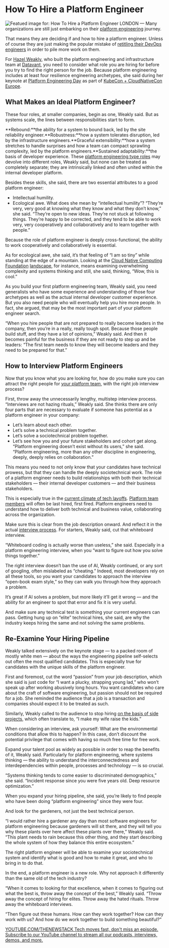 # How To Hire a Platform Engineer
![Featued image for: How To Hire a Platform Engineer](https://cdn.thenewstack.io/media/2025/04/dbe64e47-hazel-weakly-kubecon-2025-2-1024x576.jpg)
LONDON — Many organizations are still just embarking on their [platform engineering](https://thenewstack.io/platform-engineering/) journey.

That means they are deciding if and how to hire a platform engineer. Unless of course they are just making the popular mistake of [retitling their DevOps engineers](https://thenewstack.io/platform-engineering-wont-kill-the-devops-star/) in order to pile more work on them.

For [Hazel Weakly,](https://www.linkedin.com/in/hazelweakly/) who built the platform engineering and infrastructure team at [Datavant](https://www.datavant.com/), you need to consider what role you are hiring for before you try to find the right person for the job. Because platform engineering includes at least four resilience engineering archetypes, she said during her keynote at [Platform Engineering Day](https://events.linuxfoundation.org/kubecon-cloudnativecon-europe/co-located-events/platform-engineering-day/) as part of [KubeCon + CloudNativeCon Europe](https://events.linuxfoundation.org/kubecon-cloudnativecon-europe/).

## What Makes an Ideal Platform Engineer?
These four roles, at smaller companies, begin as one, Weakly said. But as systems scale, the lines between responsibilities start to form.

**Rebound:**the ability for a system to bound back, led by the site reliability engineer.**Robustness:**how a system tolerates disruption, led by the infrastructure engineers.**Graceful extensibility:**how a system stretches to handle surprises and how a team can compact sprawling complexity, led by the platform engineers.**Sustained adaptability:**the basis of developer experience.
These [platform engineering type roles](https://thenewstack.io/what-makes-the-ideal-platform-engineer/) may devolve into different roles, Weakly said, but none can be treated as completely separate; they are intrinsically linked and often united within the internal developer platform.

Besides these skills, she said, there are two essential attributes to a good platform engineer:

- Intellectual humility.
- Ecological awe.
What does she mean by “intellectual humility”? “They’re very, very good at knowing what they know and what they don’t know,” she said. “They’re open to new ideas. They’re not stuck at following things. They’re happy to be corrected, and they tend to be able to work very, very cooperatively and collaboratively and to learn together with people.”

Because the role of platform engineer is deeply cross-functional, the ability to work cooperatively and collaboratively is essential.

As for ecological awe, she said, it’s that feeling of “I am so tiny” while standing at the edge of a mountain. Looking at the [Cloud Native Computing Foundation](https://cncf.io/?utm_content=inline+mention) [landscape](https://landscape.cncf.io/), for instance, means examining overwhelming complexity and systems thinking and still, she said, thinking, “Wow, this is cool.”

As you build your first platform engineering team, Weakly said, you need generalists who have some experience and understanding of those four archetypes as well as the actual internal developer customer experience. But you also need people who will eventually help you hire more people. In fact, she argued, that may be the most important part of your platform engineer search.

“When you hire people that are not prepared to really become leaders in the company, then you’re in a really, really tough spot. Because those people build stuff, and they have a lot of opinions,” Weakly said. And then it becomes painful for the business if they are not ready to step up and be leaders: “The first team needs to know they will become leaders and they need to be prepared for that.”

## How to Interview Platform Engineers
Now that you know what you are looking for, how do you make sure you can attract the right people for [your platform team](https://thenewstack.io/how-a-devops-team-became-a-platform-engineering-team/), with the right job interview process?

First, throw away the unnecessarily lengthy, multistep interview process. “Interviews are not hazing rituals,” Weakly said. She thinks there are only four parts that are necessary to evaluate if someone has potential as a platform engineer in your company:

- Let’s learn about each other.
- Let’s solve a technical problem together.
- Let’s solve a sociotechnical problem together.
- Let’s see how you and your future stakeholders and cohort get along.
“Platform engineering doesn’t exist without its users,” she said. “Platform engineering, more than any other discipline in engineering, deeply, deeply relies on collaboration.”

This means you need to not only know that your candidates have technical prowess, but that they can handle the deeply sociotechnical work. The role of a platform engineer needs to build relationships with both their technical stakeholders — their internal developer customers — and their business stakeholders.

This is especially true in the [current climate of tech layoffs](https://thenewstack.io/how-tech-industry-layoffs-are-impacting-developers/). [Platform team members](https://thenewstack.io/how-to-be-an-effective-platform-engineering-team/) will often be last hired, first fired. Platform engineers need to understand how to deliver both technical and business value, collaborating across the organization.

Make sure this is clear from the job description onward. And reflect it in the actual [interview process](https://thenewstack.io/how-to-make-tech-interviews-suck-less/). For starters, Weakly said, cut that whiteboard interview.

“Whiteboard coding is actually worse than useless,” she said. Especially in a platform engineering interview, when you “want to figure out how you solve things together.”

The right interview doesn’t ban the use of AI, Weakly continued, or any sort of googling, often mislabeled as “cheating.” Indeed, most developers rely on all these tools, so you want your candidates to approach the interview “open-book exam style,” so they can walk you through how they approach a problem.

It’s great if AI solves a problem, but more likely it’ll get it wrong — and the ability for an engineer to spot that error and fix it is very useful.

And make sure any technical test is something your current engineers can pass. Getting hung up on “elite” technical hires, she said, are why the industry keeps hiring the same and not solving the same problems.

## Re-Examine Your Hiring Pipeline
Weakly talked extensively on the keynote stage — to a packed room of mostly white men — about the ways the engineering pipeline self-selects out often the most qualified candidates. This is especially true for candidates with the unique skills of the platform engineer.

First and foremost, cut the word “passion” from your job description, which she said is just code for “I want a plucky, strapping young lad,” who won’t speak up after working abusively long hours. You want candidates who care about the craft of software engineering, but passion should not be required for a job. She reminded the audience that a job is a transaction and companies should expect it to be treated as such.

Similarly, Weakly called to the audience to stop hiring [on the basis of side projects](https://thenewstack.io/open-source-needs-younger-maintainers-how-can-it-get-them/), which often translate to, “I make my wife raise the kids.”

When considering an interview, ask yourself: What are the environmental conditions that allow this to happen? In this case, don’t discount the potential privilege that comes with having so much free time for free work.

Expand your talent pool as widely as possible in order to reap the benefits of it, Weakly said. Particularly for platform engineering, where systems thinking — the ability to understand the interconnectedness and interdependencies within people, processes and technology — is so crucial.

“Systems thinking tends to come easier to discriminated demographics,” she said. “Incident response since you were five years old. Deep resource optimization.”

When you expand your hiring pipeline, she said, you’re likely to find people who have been doing “platform engineering” since they were four.

And look for the gardeners, not just the best technical person.

“I would rather hire a gardener any day than most software engineers for platform engineering because gardeners will sit there, and they will tell you why these plants over here affect these plants over there,” Weakly said. “This plant needs to rain because this other thing, and they start describing the whole system of how they balance this entire ecosystem.”

The right platform engineer will be able to examine your sociotechnical system and identify what is good and how to make it great, and who to bring in to do that.

In the end, a platform engineer is a new role. Why not approach it differently than the same old of the tech industry?

“When it comes to looking for that excellence, when it comes to figuring out what the best is, throw away the concept of the best,” Weakly said. “Throw away the concept of hiring for elites. Throw away the hated rituals. Throw away the whiteboard interviews.

“Then figure out these humans. How can they work together? How can they work with us? And how do we work together to build something beautiful?”

[
YOUTUBE.COM/THENEWSTACK
Tech moves fast, don't miss an episode. Subscribe to our YouTube
channel to stream all our podcasts, interviews, demos, and more.
](https://youtube.com/thenewstack?sub_confirmation=1)